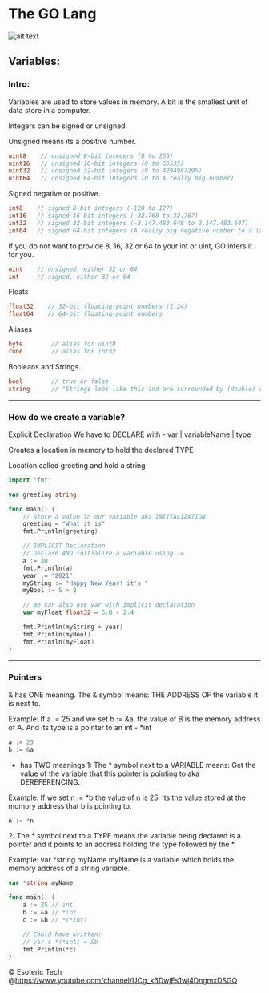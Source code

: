 # The GO Lang

![alt text](https://yuriktech.com/images/Golang.png)


## Variables:

### Intro: 
Variables are used to store values in memory.
A bit is the smallest unit of data store in a computer.

Integers can be signed or unsigned.

Unsigned means its a positive number.
```go
uint8    // unsigned 8-bit integers (0 to 255)
uint16   // unsigned 16-bit integers (0 to 65535)
uint32   // unsigned 32-bit integers (0 to 4294967295)
uint64   // unsigned 64-bit integers (0 to A really big number)
```

Signed negative or positive.
```go
int8    // signed 8-bit integers (-128 to 127)
int16   // signed 16-bit integers (-32.768 to 32.767)
int32   // signed 32-bit integers (-2.147.483.648 to 2.147.483.647)
int64   // signed 64-bit integers (A really big negative number to a large number)
```

If you do not want to provide 8, 16, 32 or 64 to your int or uint, GO infers it for you.
```go
uint    // unsigned, either 32 or 64
int     // signed, either 32 or 64
```

Floats
```go
float32    // 32-bit floating-point numbers (1.24)
float64    // 64-bit floating-point numbers
```

Aliases
```go
byte        // alias for uint8
rune        // alias for int32
```

Booleans and Strings.
```go
bool        // true or false
string      // "Strings look like this and are surrounded by (double) quotes."
```

---

### How do we create a variable?

Explicit Declaration
We have to DECLARE with - var | variableName | type

Creates a location in memory to hold the declared TYPE

Location called greeting and hold a string

```go
import "fmt"

var greeting string

func main() {
	// Store a value in our variable aka INITIALIZATION
	greeting = "What it is"
	fmt.Println(greeting)

	// IMPLICIT Declaration
	// Declare AND initialize a variable using :=
	a := 30
	fmt.Println(a)
	year := "2021"
	myString := "Happy New Year! it's "
	myBool := 5 > 8

	// We can also use var with implicit declaration
	var myFloat float32 = 5.8 + 2.4

	fmt.Println(myString + year)
	fmt.Println(myBool)
	fmt.Println(myFloat)
}
```

---

### Pointers

& has ONE meaning.
The & symbol means: THE ADDRESS OF the variable it is next to.

Example: 
If a := 25 and we set b := &a,
the value of B is the memory address of A.
And its type is a pointer to an int - *int

```go
a := 25
b := &a
```

* has TWO meanings
1: The * symbol next to a VARIABLE means: Get the value of the variable that this
pointer is pointing to aka DEREFERENCING.

Example: 
If we set n := *b
the value of n is 25. Its the value stored at the momory address
that b is pointing to.

```go
n := *n
```

2: The * symbol next to a TYPE means the variable being declared
is a pointer and it points to an address holding the type followed by the *.

Example: var *string myName
myName is a variable which holds the memory address of a string variable.

```go
var *string myName
```


```go
func main() {
	a := 25 // int
	b := &a // *int
	c := &b // *(*int)

	// Could have written:
	// var c *(*int) = &b
	fmt.Println(*c)
}
```


© Esoteric Tech @https://www.youtube.com/channel/UCg_k6DwjEs1wj4DngmxDSGQ